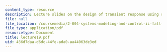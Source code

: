 ```yaml
---
content_type: resource
description: Lecture slides on the design of transient response using root locus.
file: null
file_location: /coursemedia/2-004-systems-modeling-and-control-ii-fall-2007/436d7daad6dc44feada0aa44063de3ed_lecture19.pdf
file_type: application/pdf
resourcetype: Document
title: lecture19.pdf
uid: 436d7daa-d6dc-44fe-ada0-aa44063de3ed
---
```

